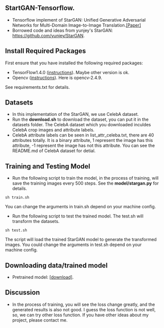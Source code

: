 ## StartGAN-Tensorflow. 
* Tensorflow implement of StarGAN: Unified Generative Adversarial Networks for Multi-Domain Image-to-Image Translation.[[Paper]](https://arxiv.org/abs/1711.09020)
* Borrowed code and ideas from yunjey's StarGAN: https://github.com/yunjey/StarGAN.

## Install Required Packages
First ensure that you have installed the following required packages:
* TensorFlow1.4.0 ([instructions](https://www.tensorflow.org/install/)). Maybe other version is ok.
* Opencv ([instructions](https://github.com/opencv/opencv)). Here is opencv-2.4.9.

See requirements.txt for details.

## Datasets
* In this implementation of the StarGAN, we use CelebA dataset.
* Run the **download.sh** to download the dataset, you can put it in the datasets folder. The CelebA dataset which you downloaded inculdes CelebA crop images and attribute labels.
* CelebA attribute labels can be seen in list_attr_celeba.txt, there are 40 attributes totally. It is a binary attribute, 1 represent the image has this attribute, -1 represent the image has not this attribute. You can see the README.md of CelebA dataset for detial.

## Training and Testing Model
* Run the following script to train the model, in the process of training, will save the training images every 500 steps. See the **model/stargan.py** for details.
```shell
sh train.sh
```
You can change the arguments in train.sh depend on your machine config.
* Run the following script to test the trained model. The test.sh will transform the datasets.
```shell
sh test.sh
```
The script will load the trained StarGAN model to generate the transformed images. You could change the arguments in test.sh depend on your machine config.

## Downloading data/trained model
* Pretrained model: [[download]](https://drive.google.com/open?id=1ngSzJN3oUdn2Xrrvl_vNyPsQThI0hHcY).

## Discussion
* In the process of training, you will see the loss change greatly, and the generated results is also not good. I guess the loss function is not well, so, we can try other loss function. If you have other ideas about my project, please contact me.